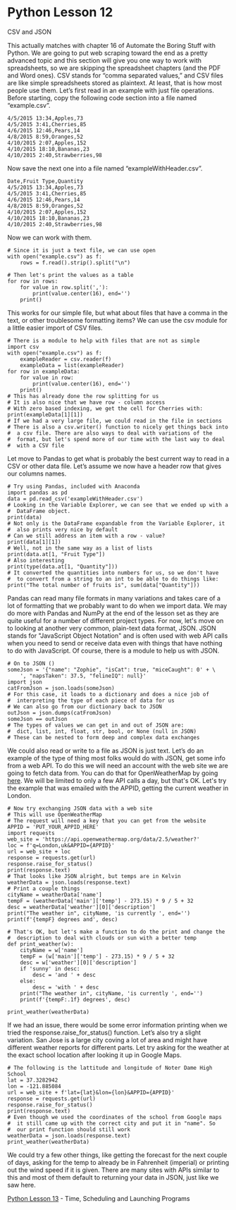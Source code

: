 # Python Lesson 12
CSV and JSON

This actually matches with chapter 16 of Automate the Boring Stuff with Python. We are going to put web scraping toward the end as a pretty advanced topic and this section will give you one way to work with spreadsheets, so we are skipping the spreadsheet chapters (and the PDF and Word ones). CSV stands for “comma separated values,” and CSV files are like simple spreadsheets stored as plaintext. At least, that is how most people use them. Let’s first read in an example with just file operations. Before starting, copy the following code section into a file named “example.csv”.
```
4/5/2015 13:34,Apples,73
4/5/2015 3:41,Cherries,85
4/6/2015 12:46,Pears,14
4/8/2015 8:59,Oranges,52
4/10/2015 2:07,Apples,152
4/10/2015 18:10,Bananas,23
4/10/2015 2:40,Strawberries,98
```
Now save the next one into a file named “exampleWithHeader.csv”.
```
Date,Fruit Type,Quantity
4/5/2015 13:34,Apples,73
4/5/2015 3:41,Cherries,85
4/6/2015 12:46,Pears,14
4/8/2015 8:59,Oranges,52
4/10/2015 2:07,Apples,152
4/10/2015 18:10,Bananas,23
4/10/2015 2:40,Strawberries,98
```
Now we can work with them.
```
# Since it is just a text file, we can use open
with open("example.csv") as f:
    rows = f.read().strip().split("\n")

# Then let's print the values as a table
for row in rows:
    for value in row.split(','):
        print(value.center(16), end='')
    print()
```
This works for our simple file, but what about files that have a comma in the text, or other troublesome formatting items? We can use the csv module for a little easier import of CSV files.
```
# There is a module to help with files that are not as simple
import csv
with open("example.csv") as f:
    exampleReader = csv.reader(f)
    exampleData = list(exampleReader)
for row in exampleData:
    for value in row:
        print(value.center(16), end='')
    print()
# This has already done the row splitting for us
# It is also nice that we have row - column access
# With zero based indexing, we get the cell for Cherries with:
print(exampleData[1][1])
# If we had a very large file, we could read in the file in sections
# There is also a csv.writer() function to nicely get things back into
#  a csv file. There are also ways to deal with variations of the
#  format, but let's spend more of our time with the last way to deal
#  with a CSV file
```
Let move to Pandas to get what is probably the best current way to read in a CSV or other data file. Let’s assume we now have a header row that gives our columns names.
```
# Try using Pandas, included with Anaconda
import pandas as pd
data = pd.read_csv('exampleWithHeader.csv')
# Looking in the Variable Explorer, we can see that we ended up with a
#  DataFrame object.
print(data)
# Not only is the DataFrame expandable from the Variable Explorer, it
#  also prints very nice by default
# Can we still address an item with a row - value?
print(data[1][1])
# Well, not in the same way as a list of lists
print(data.at[1, "Fruit Type"])
# Also interesting
print(type(data.at[1, "Quantity"]))
# It converted the quantities into numbers for us, so we don't have
#  to convert from a string to an int to be able to do things like:
print("The total number of fruits is", sum(data["Quantity"]))
```
Pandas can read many file formats in many variations and takes care of a lot of formatting that we probably want to do when we import data. We may do more with Pandas and NumPy at the end of the lesson set as they are quite useful for a number of different project types. For now, let's move on to looking at another very common, plain-text data format, JSON. JSON stands for "JavaScript Object Notation" and is often used with web API calls when you need to send or receive data even with things that have nothing to do with JavaScript. Of course, there is a module to help us with JSON.
```
# On to JSON ()
someJson = '{"name": "Zophie", "isCat": true, "miceCaught": 0' + \
    ', "napsTaken": 37.5, "felineIQ": null}'
import json
catFromJson = json.loads(someJson)
# For this case, it loads to a dictionary and does a nice job of
#  interpreting the type of each piece of data for us
# We can also go from our dictionary back to JSON
outJson = json.dumps(catFromJson)
someJson == outJson
# The types of values we can get in and out of JSON are:
#  dict, list, int, float, str, bool, or None (null in JSON)
# These can be nested to form deep and complex data exchanges
```
We could also read or write to a file as JSON is just text. Let’s do an example of the type of thing most folks would do with JSON, get some info from a web API. To do this we will need an account with the web site we are going to fetch data from. You can do that for OpenWeatherMap by going [here](https://home.openweathermap.org/users/sign_up). We will be limited to only a few API calls a day, but that's OK. Let's try the example that was emailed with the APPID, getting the current weather in London.
```
# Now try exchanging JSON data with a web site
# This will use OpenWeatherMap
# The request will need a key that you can get from the website
APPID = 'PUT_YOUR_APPID_HERE'
import requests
web_site = 'https://api.openweathermap.org/data/2.5/weather?'
loc = f'q=London,uk&APPID={APPID}'
url = web_site + loc
response = requests.get(url)
response.raise_for_status()
print(response.text)
# That looks like JSON alright, but temps are in Kelvin
weatherData = json.loads(response.text)
# Print a couple things
cityName = weatherData['name']
tempF = (weatherData['main']['temp'] - 273.15) * 9 / 5 + 32
desc = weatherData['weather'][0]['description']
print("The weather in", cityName, 'is currently ', end='')
print(f'{tempF} degrees and', desc)

# That's OK, but let's make a function to do the print and change the
#  description to deal with clouds or sun with a better temp
def print_weather(w):
    cityName = w['name']
    tempF = (w['main']['temp'] - 273.15) * 9 / 5 + 32
    desc = w['weather'][0]['description']
    if 'sunny' in desc:
        desc = 'and ' + desc
    else:
        desc = 'with ' + desc
    print("The weather in", cityName, 'is currently ', end='')
    print(f'{tempF:.1f} degrees', desc)

print_weather(weatherData)
```
If we had an issue, there would be some error information printing when we tried the response.raise_for_status() function. Let’s also try a slight variation. San Jose is a large city coving a lot of area and might have different weather reports for different parts. Let try asking for the weather at the exact school location after looking it up in Google Maps.
```
# The following is the lattitude and longitude of Noter Dame High School
lat = 37.3282942
lon = -121.885084
url = web_site + f'lat={lat}&lon={lon}&APPID={APPID}'
response = requests.get(url)
response.raise_for_status()
print(response.text)
# Even though we used the coordinates of the school from Google maps
#  it still came up with the correct city and put it in "name". So
#  our print function should still work
weatherData = json.loads(response.text)
print_weather(weatherData)
```
We could try a few other things, like getting the forecast for the next couple of days, asking for the temp to already be in Fahrenheit (imperial) or printing out the wind speed if it is given. There are many sites with APIs similar to this and most of them default to returning your data in JSON, just like we saw here.

[Python Lesson 13](lesson13.md) - Time, Scheduling and Launching Programs